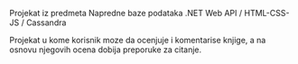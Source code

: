 Projekat iz predmeta Napredne baze podataka
.NET Web API / HTML-CSS-JS / Cassandra

Projekat u kome korisnik moze da ocenjuje i komentarise knjige, a na osnovu njegovih ocena dobija preporuke za citanje.
